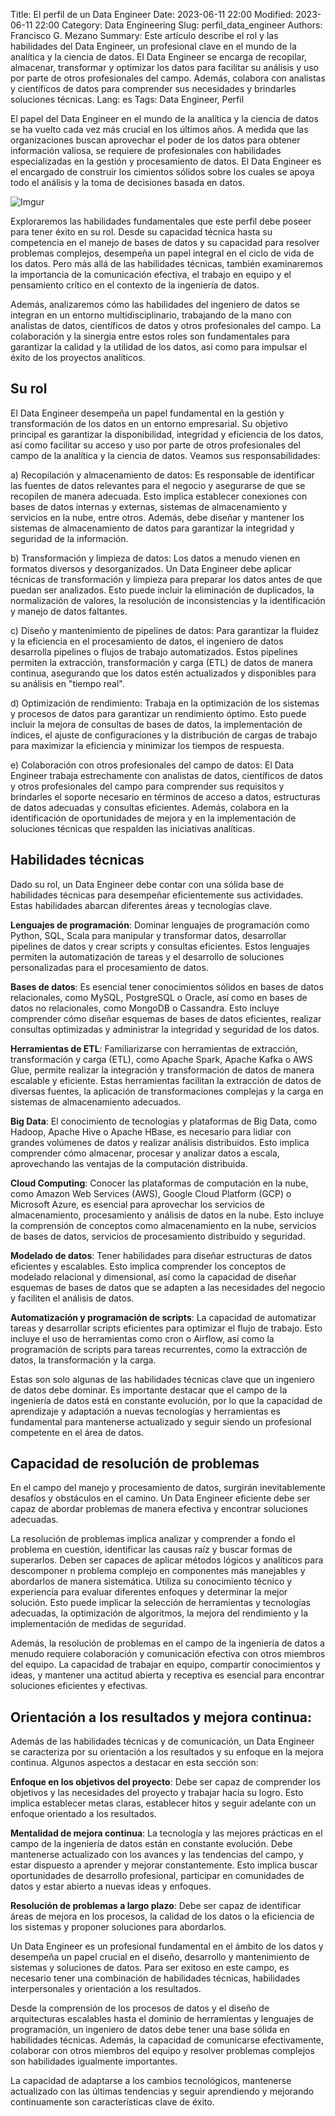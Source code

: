 Title: El perfil de un Data Engineer
Date: 2023-06-11 22:00
Modified: 2023-06-11 22:00
Category: Data Engineering
Slug: perfil_data_engineer
Authors: Francisco G. Mezano
Summary: Este artículo describe el rol y las habilidades del Data Engineer, un profesional clave en el mundo de la analítica y la ciencia de datos. El Data Engineer se encarga de recopilar, almacenar, transformar y optimizar los datos para facilitar su análisis y uso por parte de otros profesionales del campo. Además, colabora con analistas y científicos de datos para comprender sus necesidades y brindarles soluciones técnicas.
Lang: es
Tags: Data Engineer, Perfil

El papel del Data Engineer en el mundo de la analítica y la ciencia de datos se ha vuelto cada vez 
más crucial en los últimos años. A medida que las organizaciones buscan aprovechar el poder de los datos 
para obtener información valiosa, se requiere de profesionales con habilidades especializadas en la gestión 
y procesamiento de datos. El Data Engineer es el encargado de construir los cimientos sólidos sobre los 
cuales se apoya todo el análisis y la toma de decisiones basada en datos.

![Imgur](https://i.imgur.com/ApzpC7G.jpg)

Exploraremos las habilidades fundamentales que este perfil debe poseer para tener éxito en su rol. 
Desde su capacidad técnica hasta su competencia en el manejo de bases de datos y su capacidad para resolver 
problemas complejos, desempeña un papel integral en el ciclo de vida de los datos. Pero más allá de las habilidades 
técnicas, también examinaremos la importancia de la comunicación efectiva, el trabajo en equipo y el 
pensamiento crítico en el contexto de la ingeniería de datos.

Además, analizaremos cómo las habilidades del ingeniero de datos se integran en un entorno multidisciplinario, 
trabajando de la mano con analistas de datos, científicos de datos y otros profesionales del campo. 
La colaboración y la sinergia entre estos roles son fundamentales para garantizar la calidad y la utilidad de los datos, así como para impulsar el éxito de los proyectos analíticos.

## Su rol

El Data Engineer desempeña un papel fundamental en la gestión y transformación de los datos en un entorno empresarial. 
Su objetivo principal es garantizar la disponibilidad, integridad y eficiencia de los datos, así como facilitar su acceso 
y uso por parte de otros profesionales del campo de la analítica y la ciencia de datos. Veamos sus responsabilidades:

a) Recopilación y almacenamiento de datos: Es responsable de identificar las fuentes de datos relevantes para el negocio 
y asegurarse de que se recopilen de manera adecuada. Esto implica establecer conexiones con bases de datos internas y externas, 
sistemas de almacenamiento y servicios en la nube, entre otros. Además, debe diseñar y mantener los sistemas de almacenamiento 
de datos para garantizar la integridad y seguridad de la información.

b) Transformación y limpieza de datos: Los datos a menudo vienen en formatos diversos y desorganizados. Un Data Engineer 
debe aplicar técnicas de transformación y limpieza para preparar los datos antes de que puedan ser analizados. 
Esto puede incluir la eliminación de duplicados, la normalización de valores, la resolución de inconsistencias 
y la identificación y manejo de datos faltantes.

c) Diseño y mantenimiento de pipelines de datos: Para garantizar la fluidez y la eficiencia en el procesamiento de datos, 
el ingeniero de datos desarrolla pipelines o flujos de trabajo automatizados. Estos pipelines permiten la extracción, 
transformación y carga (ETL) de datos de manera continua, asegurando que los datos estén actualizados y disponibles para 
su análisis en "tiempo real".

d) Optimización de rendimiento: Trabaja en la optimización de los sistemas y procesos de datos para garantizar un 
rendimiento óptimo. Esto puede incluir la mejora de consultas de bases de datos, la implementación de índices, 
el ajuste de configuraciones y la distribución de cargas de trabajo para maximizar la eficiencia y minimizar los tiempos de respuesta.

e) Colaboración con otros profesionales del campo de datos: El Data Engineer trabaja estrechamente con analistas de datos, 
científicos de datos y otros profesionales del campo para comprender sus requisitos y brindarles el soporte necesario en 
términos de acceso a datos, estructuras de datos adecuadas y consultas eficientes. Además, colabora en la identificación 
de oportunidades de mejora y en la implementación de soluciones técnicas que respalden las iniciativas analíticas.

## Habilidades técnicas

Dado su rol, un Data Engineer debe contar con una sólida base de habilidades técnicas para desempeñar eficientemente sus actividades. 
Estas habilidades abarcan diferentes áreas y tecnologías clave. 

**Lenguajes de programación**: Dominar lenguajes de programación como Python, SQL, Scala para manipular y transformar datos, 
desarrollar pipelines de datos y crear scripts y consultas eficientes. Estos lenguajes permiten la automatización de tareas y el desarrollo 
de soluciones personalizadas para el procesamiento de datos.

**Bases de datos**: Es esencial tener conocimientos sólidos en bases de datos relacionales, como MySQL, PostgreSQL o Oracle, 
así como en bases de datos no relacionales, como MongoDB o Cassandra. Esto incluye comprender cómo diseñar esquemas de bases de 
datos eficientes, realizar consultas optimizadas y administrar la integridad y seguridad de los datos.

**Herramientas de ETL**: Familiarizarse con herramientas de extracción, transformación y carga (ETL), como Apache Spark, 
Apache Kafka o AWS Glue, permite realizar la integración y transformación de datos de manera escalable y eficiente. Estas herramientas 
facilitan la extracción de datos de diversas fuentes, la aplicación de transformaciones complejas y la carga en sistemas de almacenamiento adecuados.

**Big Data**: El conocimiento de tecnologías y plataformas de Big Data, como Hadoop, Apache Hive o Apache HBase, es necesario 
para lidiar con grandes volúmenes de datos y realizar análisis distribuidos. Esto implica comprender cómo almacenar, procesar y analizar 
datos a escala, aprovechando las ventajas de la computación distribuida.

**Cloud Computing**: Conocer las plataformas de computación en la nube, como Amazon Web Services (AWS), Google Cloud Platform (GCP) o 
Microsoft Azure, es esencial para aprovechar los servicios de almacenamiento, procesamiento y análisis de datos en la nube. 
Esto incluye la comprensión de conceptos como almacenamiento en la nube, servicios de bases de datos, servicios de procesamiento distribuido y seguridad.

**Modelado de datos**: Tener habilidades para diseñar estructuras de datos eficientes y escalables. Esto implica comprender los 
conceptos de modelado relacional y dimensional, así como la capacidad de diseñar esquemas de bases de datos que se adapten a 
las necesidades del negocio y faciliten el análisis de datos.

**Automatización y programación de scripts**: La capacidad de automatizar tareas y desarrollar scripts eficientes para optimizar 
el flujo de trabajo. Esto incluye el uso de herramientas como cron o Airflow, así como la programación de scripts para tareas recurrentes, 
como la extracción de datos, la transformación y la carga.

Estas son solo algunas de las habilidades técnicas clave que un ingeniero de datos debe dominar. Es importante destacar que el campo de la ingeniería de datos está en constante evolución, por lo que la capacidad de aprendizaje y adaptación a nuevas tecnologías y herramientas es fundamental para mantenerse actualizado y seguir siendo un profesional competente en el área de datos.

## Capacidad de resolución de problemas

En el campo del manejo y procesamiento de datos, surgirán inevitablemente desafíos y obstáculos en el camino. 
Un Data Engineer eficiente debe ser capaz de abordar problemas de manera efectiva y encontrar soluciones adecuadas.

La resolución de problemas implica analizar y comprender a fondo el problema en cuestión, identificar las causas 
raíz y buscar formas de superarlos. Deben ser capaces de aplicar métodos lógicos y analíticos para descomponer 
n problema complejo en componentes más manejables y abordarlos de manera sistemática. Utiliza su conocimiento 
técnico y experiencia para evaluar diferentes enfoques y determinar la mejor solución. Esto puede implicar la selección 
de herramientas y tecnologías adecuadas, la optimización de algoritmos, la mejora del rendimiento y 
la implementación de medidas de seguridad.

Además, la resolución de problemas en el campo de la ingeniería de datos a menudo requiere colaboración y comunicación 
efectiva con otros miembros del equipo. La capacidad de trabajar en equipo, compartir conocimientos y ideas, 
y mantener una actitud abierta y receptiva es esencial para encontrar soluciones eficientes y efectivas.

## Orientación a los resultados y mejora continua:

Además de las habilidades técnicas y de comunicación, un Data Engineer se caracteriza por su orientación a 
los resultados y su enfoque en la mejora continua. Algunos aspectos a destacar en esta sección son:

**Enfoque en los objetivos del proyecto**: Debe ser capaz de comprender los objetivos y las necesidades del 
proyecto y trabajar hacia su logro. Esto implica establecer metas claras, establecer hitos y seguir 
adelante con un enfoque orientado a los resultados.

**Mentalidad de mejora continua**: La tecnología y las mejores prácticas en el campo de la ingeniería de datos 
están en constante evolución. Debe mantenerse actualizado con los avances y las tendencias del campo, y estar 
dispuesto a aprender y mejorar constantemente. Esto implica buscar oportunidades de desarrollo profesional, 
participar en comunidades de datos y estar abierto a nuevas ideas y enfoques.

**Resolución de problemas a largo plazo**: Debe ser capaz de identificar áreas de mejora en los procesos, 
la calidad de los datos o la eficiencia de los sistemas y proponer soluciones para abordarlos.

Un Data Engineer es un profesional fundamental en el ámbito de los datos y desempeña 
un papel crucial en el diseño, desarrollo y mantenimiento de sistemas y soluciones de datos. Para ser exitoso en este campo, 
es necesario tener una combinación de habilidades técnicas, habilidades interpersonales y orientación a los resultados.

Desde la comprensión de los procesos de datos y el diseño de arquitecturas escalables hasta el dominio de herramientas 
y lenguajes de programación, un ingeniero de datos debe tener una base sólida en habilidades técnicas. Además, 
la capacidad de comunicarse efectivamente, colaborar con otros miembros del equipo y resolver problemas complejos son habilidades igualmente importantes.

La capacidad de adaptarse a los cambios tecnológicos, mantenerse actualizado con las últimas tendencias y seguir aprendiendo y mejorando continuamente son características clave de éxito.


